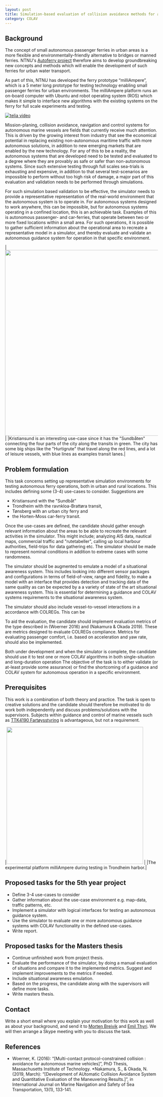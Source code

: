 ```yaml
---
layout: post
title: Simulation-based evaluation of collision avoidance methods for autonomous ferry scenarios.
category: COLAV
---
```

## Background
The concept of small autonomous passenger ferries in urban areas is a more flexible and environmentally-friendly alternative to bridges or manned ferries. NTNU's [Autoferry project] therefore aims to develop groundbreaking new concepts and methods which will enable the development of such ferries for urban water transport.

As part of this, NTNU has developed the ferry prototype “milliAmpere”, which is a 5 meter long prototype for testing technology enabling small passenger ferries for urban environments. The milliAmpere platform runs an on-board computer with Ubuntu and robot operating system (ROS) which makes it simple to interface new algorithms with the existing systems on the ferry for full scale experiments and testing.

[![telia video]](https://www.youtube.com/watch?time_continue=1&v=FuWedx0oLX4&feature=emb_logo)

Mission-planing, collision avoidance, navigation and control systems for autonomous marine vessels are fields that currently receive much attention. This is driven by the growing interest from industry that see the economical potential in replacing existing non-autonomous maritime traffic with more autonomous solutions, in addition to new emerging markets that are enabled by the new technology. For any of this to be a reality, the autonomous systems that are developed need to be tested and evaluated to a degree where they are provably as safe or safer than non-autonomous systems. Since such extensive testing through full scales sea-trials is exhausting and expensive, in addition to that several test-scenarios are impossible to perform without too high risk of damage, a major part of this evaluation and validation needs to be performed through simulations. 

For such simulation based validation to be effective, the simulator needs to provide a representative representation of the real-world environment that the autonomous system is to operate in. For autonomous systems designed to work anywhere, this can be impossible, but for autonomous systems operating in a confined location, this is an achievable task. Examples of this is autonomous passenger- and car-ferries, that operate between two or more fixed locations within a small area. For such operations, it is possible to gather sufficient information about the operational area to recreate a representative model in a simulator, and thereby evaluate and validate an autonomous guidance system for operation in that specific environment. 

|<img src="{{site.url}}/assets/kristiansund_with_example_transits.png" width="610"> |
|Kristiansund is an interesting use-case since it has the "Sundbåten" connecting the four parts of the city along the transits in green. The city has some big ships like the "Hurtigrute" that travel along the red lines, and a lot of leisure vessels, with blue lines as examples transit lanes.|

## Problem formulation
This task concerns setting up representative simulation environments for testing autonomous ferry operations, both in urban and rural locations. This includes defining some (3-4) use-cases to consider. Suggestions are
* Kristiansund with the "Sundbåt"
* Trondheim with the ravnkloa-Brattøra transit,
* Tønsberg with an urban city ferry and 
* the Horten-Moss car-ferry transit. 

Once the use-cases are defined, the candidate should gather enough relevant information about the areas to be able to recreate the relevant activities  in the simulator. This might include; analyzing AIS data, nautical maps, commercial traffic and "rutetabeller", calling up local harbour authorities, field-trips for data gathering etc. The simulator should be made to represent nominal conditions in addition to extreme cases with some randomness. 

The simulator should be augmented to emulate a model of a situational awareness system. This includes looking into different sensor packages and configurations in terms of field-of-view, range and fidelity, to make a model with an interface that provides detection and tracking data of the same quality as can be expected by a a variety of state of the art situational awareness system. This is essential for determining a guidance and COLAV systems requirements to the situational awareness system. 

The simulator should also include vessel-to-vessel interactions in a accordance with COLREGs. This can be 

To aid the evaluation, the candidate should implement evaluation metrics of the type described in (Woerner 2016) and (Nakamura & Okada 2019). These are metrics designed to evaluate COLREGs compliance. Metrics for evaluating passenger comfort, i.e. based on acceleration and yaw rate,  should also be implemented.

Both under development and when the simulator is complete, the candidate should use it to test one or more COLAV algorithms in both single-situation and long-duration operation The objective of the task is to either validate (or at-least provide some assurance) or find the shortcoming of a guidance and COLAV system for autonomous operation in a specific environment.


## Prerequisites
This work is a combination of both theory and practice. The task is open to creative solutions and the candidate should therefore be motivated to do work both independently and discuss problems/solutions with the supervisors. Subjects within guidance and control of marine vessels such as [TTK4190 Fartøysstyring] is advantageous, but not a requirement.


|<img src="{{site.url}}/assets/milliAmpere_sea_trials.png" width="450"> |
|The experimental platform milliAmpere during testing in Trondheim harbor.|

## Proposed tasks for the 5th year project
* Define 3-4 use-cases to consider
* Gather information about the use-case environment e.g. map-data, traffic patterns, etc. 
* Implement a simulator with logical interfaces for testing an autonomous guidance system.
* Use the simulator to evaluate one or more autonomous guidance systems with COLAV functionality in the defined use-cases.
* Write report.

## Proposed tasks for the Masters thesis
* Continue unfinished work from project thesis.
* Evaluate the performance of the simulator, by doing a manual evaluation of situations and compare it to the implemented metrics. Suggest and implement improvements to the metrics if needed. 
* Include situational awareness emulation.
* Based on the progress, the candidate along with the supervisors will define more tasks.
* Write masters thesis.

## Contact
Write a short email where you explain your motivation for this work as well as about your background, and send it to [Morten Breivik] and [Emil Thyri]. We will then arrange a Skype meeting with you to discuss the task.



## References
* Woerner, K. (2016): “[Multi-contact protocol-constrained collision : avoidance for autonomous marine vehicles]”, PhD Thesis, Massachusetts Institute of Technology.
*Nakamura, S., & Okada, N. (2019, March): “[Development of AUtomatic Collision Avoidance System and  Quantitative  Evaluation  of  the  Maneuvering  Results.]”, in International  Journal  on  Marine Navigation and Safety of Sea Transportation, 13(1), 133-141.

[Morten Breivik]: https://www.ntnu.no/ansatte/morten.breivik
[Emil Thyri]: https://www.ntnu.no/ansatte/emil.h.thyri
[TTK4190 Fartøysstyring]: https://www.ntnu.edu/studies/courses/TTK4190#tab=omEmnet
[Autoferry project]:https://www.ntnu.edu/autoferry
[telia video]: {{site.url}}/assets/telia_video_snip.png
